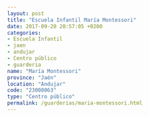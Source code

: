 ```yaml
---
layout: post
title: "Escuela Infantil María Montessori"
date: 2017-09-20 20:57:05 +0200
categories:
- Escuela Infantil
- jaen
- andujar
- Centro público
- guarderia
name: "María Montessori"
province: "Jaén"
location: "Andujar"
code: "23008063"
type: "Centro público"
permalink: /guarderias/maria-montessori.html
---
```

